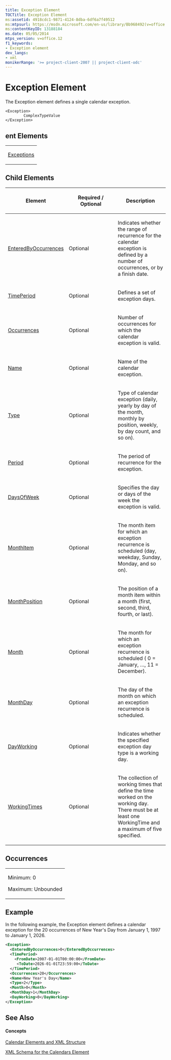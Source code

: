 ```yaml
---
title: Exception Element
TOCTitle: Exception Element
ms:assetid: 4918cdc1-9871-4124-8dba-6df6a7f49512
ms:mtpsurl: https://msdn.microsoft.com/en-us/library/Bb968492(v=office.12)
ms:contentKeyID: 13188184
ms.date: 05/05/2014
mtps_version: v=office.12
f1_keywords:
- Exception element
dev_langs:
- xml
monikerRange: '>= project-client-2007 || project-client-odc'
---
```


# Exception Element




The Exception element defines a single calendar exception.

    <Exception>
            ComplexTypeValue
    </Exception>

## ent Elements

<table>
<colgroup>
<col style="width: 100%" />
</colgroup>
<tbody>
<tr class="odd">
<td><p><a href="bb968618(v=office.12).md">Exceptions</a></p></td>
</tr>
</tbody>
</table>

## Child Elements

<table>
<colgroup>
<col style="width: 33%" />
<col style="width: 33%" />
<col style="width: 33%" />
</colgroup>
<thead>
<tr class="header">
<th><p>Element</p></th>
<th><p>Required / Optional</p></th>
<th><p>Description</p></th>
</tr>
</thead>
<tbody>
<tr class="odd">
<td><p><a href="bb968564(v=office.12).md">EnteredByOccurrences</a></p></td>
<td><p>Optional</p></td>
<td><p>Indicates whether the range of recurrence for the calendar exception is defined by a number of occurrences, or by a finish date.</p></td>
</tr>
<tr class="even">
<td><p><a href="bb968661(v=office.12).md">TimePeriod</a></p></td>
<td><p>Optional</p></td>
<td><p>Defines a set of exception days.</p></td>
</tr>
<tr class="odd">
<td><p><a href="bb968710(v=office.12).md">Occurrences</a></p></td>
<td><p>Optional</p></td>
<td><p>Number of occurrences for which the calendar exception is valid.</p></td>
</tr>
<tr class="even">
<td><p><a href="bb968600(v=office.12).md">Name</a></p></td>
<td><p>Optional</p></td>
<td><p>Name of the calendar exception.</p></td>
</tr>
<tr class="odd">
<td><p><a href="https://msdn.microsoft.com/en-us/library/office%7cps12con%7c%7e%5chtml%5cdc9db984-4269-46c4-a911-cba802cb3d0a.htm(v=office.12)">Type</a></p></td>
<td><p>Optional</p></td>
<td><p>Type of calendar exception (daily, yearly by day of the month, monthly by position, weekly, by day count, and so on).</p></td>
</tr>
<tr class="even">
<td><p><a href="bb968554(v=office.12).md">Period</a></p></td>
<td><p>Optional</p></td>
<td><p>The period of recurrence for the exception.</p></td>
</tr>
<tr class="odd">
<td><p><a href="bb968569(v=office.12).md">DaysOfWeek</a></p></td>
<td><p>Optional</p></td>
<td><p>Specifies the day or days of the week the exception is valid.</p></td>
</tr>
<tr class="even">
<td><p><a href="bb968560(v=office.12).md">MonthItem</a></p></td>
<td><p>Optional</p></td>
<td><p>The month item for which an exception recurrence is scheduled (day, weekday, Sunday, Monday, and so on).</p></td>
</tr>
<tr class="odd">
<td><p><a href="bb968624(v=office.12).md">MonthPosition</a></p></td>
<td><p>Optional</p></td>
<td><p>The position of a month item within a month (first, second, third, fourth, or last).</p></td>
</tr>
<tr class="even">
<td><p><a href="bb968450(v=office.12).md">Month</a></p></td>
<td><p>Optional</p></td>
<td><p>The month for which an exception recurrence is scheduled ( 0 = January, …, 11 = December).</p></td>
</tr>
<tr class="odd">
<td><p><a href="bb968700(v=office.12).md">MonthDay</a></p></td>
<td><p>Optional</p></td>
<td><p>The day of the month on which an exception recurrence is scheduled.</p></td>
</tr>
<tr class="even">
<td><p><a href="bb968665(v=office.12).md">DayWorking</a></p></td>
<td><p>Optional</p></td>
<td><p>Indicates whether the specified exception day type is a working day.</p></td>
</tr>
<tr class="odd">
<td><p><a href="bb968403(v=office.12).md">WorkingTimes</a></p></td>
<td><p>Optional</p></td>
<td><p>The collection of working times that define the time worked on the working day. There must be at least one WorkingTime and a maximum of five specified.</p></td>
</tr>
</tbody>
</table>

## Occurrences

<table>
<colgroup>
<col style="width: 100%" />
</colgroup>
<tbody>
<tr class="odd">
<td><p>Minimum: 0</p>
<p>Maximum: Unbounded</p></td>
</tr>
</tbody>
</table>

## Example

In the following example, the Exception element defines a calendar exception for the 20 occurrences of New Year's Day from January 1, 1997 to January 1, 2026.

``` xml
<Exception>
  <EnteredByOccurrences>0</EnteredByOccurrences>
  <TimePeriod>
    <FromDate>2007-01-01T00:00:00</FromDate>
     <ToDate>2026-01-01T23:59:00</ToDate>
  </TimePeriod>
  <Occurrences>20</Occurrences>
  <Name>New Year's Day</Name>
  <Type>2</Type>
  <Month>0</Month>
  <MonthDay>1</MonthDay>
  <DayWorking>0</DayWorking>
</Exception>
```

## See Also

#### Concepts

[Calendar Elements and XML Structure](calendar-elements-and-xml-structure.md)

[XML Schema for the Calendars Element](xml-schema-for-the-calendars-element.md)

